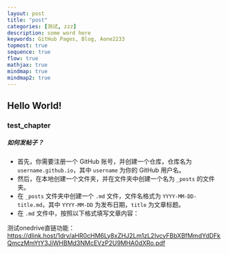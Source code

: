 ```yaml
---
layout: post
title: "post"
categories: [测试, zzz]
description: some word here
keywords: GitHub Pages, Blog, Aone2233
topmost: true
sequence: true
flow: true
mathjax: true
mindmap: true
mindmap2: true
---
```


## Hello World!

### test_chapter

##### 如何发帖子？

- 首先，你需要注册一个 GitHub 账号，并创建一个仓库，仓库名为 `username.github.io`，其中 `username` 为你的 GitHub 用户名。
- 然后，在本地创建一个文件夹，并在文件夹中创建一个名为 `_posts` 的文件夹。
- 在 `_posts` 文件夹中创建一个 `.md` 文件，文件名格式为 `YYYY-MM-DD-title.md`，其中 `YYYY-MM-DD` 为发布日期，`title` 为文章标题。
- 在 `.md` 文件中，按照以下格式填写文章内容：

测试onedrive直链功能：
https://dlink.host/1drv/aHR0cHM6Ly8xZHJ2Lm1zL2IvcyFBbXBfMmdYdDFkQmczMmYtY3JjWHBMd3NMcEVzP2U9MHA0dXRo.pdf
